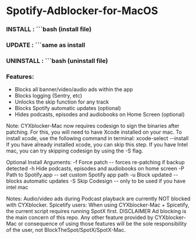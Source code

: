 # Spotify-Adblocker-for-MacOS

### INSTALL : ```bash (install file)              
### UPDATE : ```same as install
### UNINSTALL : ```bash (uninstall file)

### Features:
- Blocks all banner/video/audio ads within the app
- Blocks logging (Sentry, etc)
- Unlocks the skip function for any track
- Blocks Spotify automatic updates (optional)
- Hides podcasts, episodes and audiobooks on Home Screen (optional)

Note:
CYXblocker-Mac now requires codesign to sign the binaries after patching.
For this, you will need to have Xcode installed on your mac.
To install xcode, use the following command in terminal:
xcode-select --install
If you have already installed xcode, you can skip this step.
If you have Intel mac, you can try skipping codesign by using the -S flag.

Optional Install Arguments:
-f Force patch -- forces re-patching if backup detected
-h Hide podcasts, episodes and audiobooks on home screen
-P Path to Spotify.app -- set custom Spotify app path
-u Block updated -- blocks automatic updates
-S Skip Codesign -- only to be used if you have intel mac

Notes:
Audio/video ads during Podcast playback are currently NOT blocked with CYXblocker.
Spicetify users: When using CYXblocker-Mac + Spicetify, the current script requires running SpotX first.
DISCLAIMER
Ad blocking is the main concern of this repo. Any other feature provided by CYXblocker-Mac or consequence of using those features will be the sole responsibility of the user, not BlockTheSpot/SpotX/SpotX-Mac.
